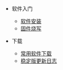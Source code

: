 <!-- _navbar.md -->
* 软件入门

  * [软件安装](introduction/software_installation/)
  * [固件烧写](introduction/firmware_burning/)
* 下载
   * [常用软件下载](download/general/)
   * [稳定版更新日志](download/stabilization/)